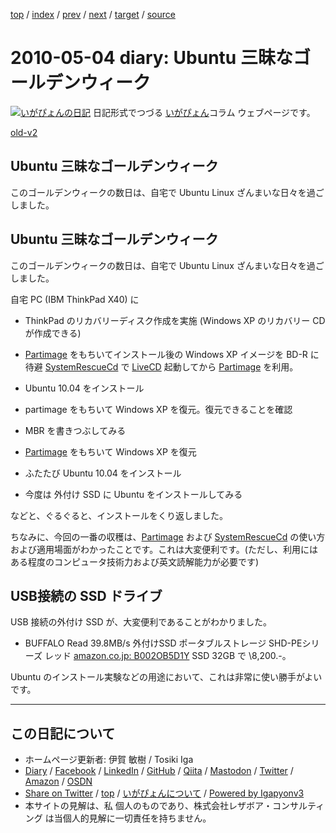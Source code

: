 [top](../index.html) 
 / [index](index.html) 
 / [prev](ig100503.html) 
 / [next](ig100505.html) 
 / [target](https://www.igapyon.jp/igapyon/diary/2010/ig100504.html) 
 / [source](https://github.com/igapyon/diary/blob/master/2010/ig100504.src.md) 

2010-05-04 diary: Ubuntu 三昧なゴールデンウィーク
=====================================================================================================
[![いがぴょんの日記](https://www.igapyon.jp/igapyon/diary/images/iga200306s.jpg "いがぴょん")](https://www.igapyon.jp/igapyon/diary/memo/memoigapyon.html) 日記形式でつづる [いがぴょん](https://www.igapyon.jp/igapyon/diary/memo/memoigapyon.html)コラム ウェブページです。

[old-v2](ig100504-orig.html)

## Ubuntu 三昧なゴールデンウィーク

このゴールデンウィークの数日は、自宅で Ubuntu Linux ざんまいな日々を過ごしました。


## Ubuntu 三昧なゴールデンウィーク

このゴールデンウィークの数日は、自宅で Ubuntu Linux ざんまいな日々を過ごしました。

自宅 PC (IBM ThinkPad X40) に

* ThinkPad のリカバリーディスク作成を実施 (Windows XP のリカバリー CD が作成できる)
  
* [Partimage](http://www.partimage.org/) をもちいてインストール後の Windows XP イメージを BD-R に待避
  [SystemRescueCd](http://www.sysresccd.org/) で [LiveCD](https://www.igapyon.jp/igapyon/diary/keyword/livecd.html) 起動してから [Partimage](http://www.partimage.org/) を利用。
  
* Ubuntu 10.04 をインストール
  
* partimage をもちいて Windows XP を復元。復元できることを確認
  
* MBR を書きつぶしてみる
  
* [Partimage](http://www.partimage.org/) をもちいて Windows XP を復元
  
* ふたたび Ubuntu 10.04 をインストール
  
* 今度は 外付け SSD に Ubuntu をインストールしてみる

などと、ぐるぐると、インストールをくり返しました。

ちなみに、今回の一番の収穫は、[Partimage](http://www.partimage.org/) および [SystemRescueCd](http://www.sysresccd.org/) の使い方および適用場面がわかったことです。これは大変便利です。(ただし、利用にはある程度のコンピュータ技術力および英文読解能力が必要です)

## USB接続の SSD ドライブ

USB 接続の外付け SSD が、大変便利であることがわかりました。

* BUFFALO Read 39.8MB/s 外付けSSD ポータブルストレージ SHD-PEシリーズ レッド
  [amazon.co.jp: B002OB5D1Y](http://www.amazon.co.jp/exec/obidos/ASIN/B002OB5D1Y/igapyondiary-22)
  SSD 32GB で \8,200.-。

Ubuntu のインストール実験などの用途において、これは非常に使い勝手がよいです。


----------------------------------------------------------------------------------------------------

## この日記について

* ホームページ更新者: 伊賀 敏樹 / Tosiki Iga
* [Diary](https://www.igapyon.jp/igapyon/diary/) / [Facebook](https://www.facebook.com/igapyon) / [LinkedIn](https://www.linkedin.com/in/toshikiiga) / [GitHub](https://github.com/igapyon) / [Qiita](https://qiita.com/igapyon) / [Mastodon](https://social.vivaldi.net/@igapyon) / [Twitter](https://twitter.com/ToshikiIga) / [Amazon](https://www.amazon.co.jp/%E4%BC%8A%E8%B3%80-%E6%95%8F%E6%A8%B9/e/B004LTQWCQ) / [OSDN](https://ja.osdn.net/users/iga/)
* [Share on Twitter](https://twitter.com/intent/tweet?hashtags=igapyon%2Cdiary%2C%E3%81%84%E3%81%8C%E3%81%B4%E3%82%87%E3%82%93&text=Ubuntu+%E4%B8%89%E6%98%A7%E3%81%AA%E3%82%B4%E3%83%BC%E3%83%AB%E3%83%87%E3%83%B3%E3%82%A6%E3%82%A3%E3%83%BC%E3%82%AF&url=https%3A%2F%2Fwww.igapyon.jp%2Figapyon%2Fdiary%2F2010%2Fig100504.html) / [top](../index.html) / [いがぴょんについて](https://www.igapyon.jp/igapyon/diary/memo/memoigapyon.html) / [Powered by Igapyonv3](https://github.com/igapyon/igapyonv3)
* 本サイトの見解は、私 個人のものであり、株式会社レザボア・コンサルティング は当個人的見解に一切責任を持ちません。 
